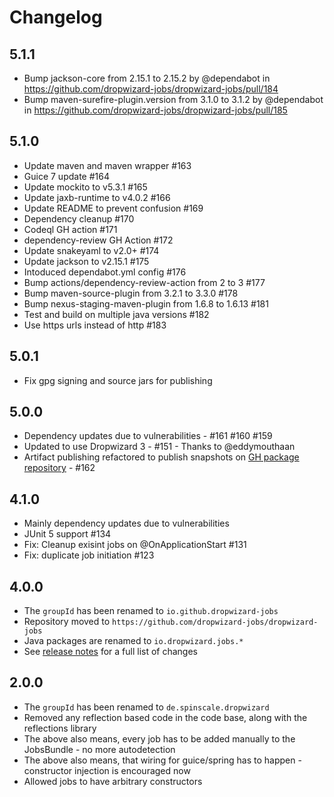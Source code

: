 # Changelog

## 5.1.1

* Bump jackson-core from 2.15.1 to 2.15.2 by @dependabot in https://github.com/dropwizard-jobs/dropwizard-jobs/pull/184
* Bump maven-surefire-plugin.version from 3.1.0 to 3.1.2 by @dependabot in https://github.com/dropwizard-jobs/dropwizard-jobs/pull/185

## 5.1.0

* Update maven and maven wrapper #163
* Guice 7 update #164
* Update mockito to v5.3.1 #165
* Update jaxb-runtime to v4.0.2 #166
* Update README to prevent confusion #169
* Dependency cleanup #170
* Codeql GH action #171
* dependency-review GH Action #172
* Update snakeyaml to v2.0+ #174
* Update jackson to v2.15.1 #175
* Intoduced dependabot.yml config #176
* Bump actions/dependency-review-action from 2 to 3 #177
* Bump maven-source-plugin from 3.2.1 to 3.3.0 #178
* Bump nexus-staging-maven-plugin from 1.6.8 to 1.6.13 #181
* Test and build on multiple java versions #182
* Use https urls instead of http #183

## 5.0.1

* Fix gpg signing and source jars for publishing


## 5.0.0

* Dependency updates due to vulnerabilities - #161 #160 #159 
* Updated to use Dropwizard 3 - #151 - Thanks to @eddymouthaan
* Artifact publishing refactored to publish snapshots on [GH package repository](https://github.com/orgs/dropwizard-jobs/packages?repo_name=dropwizard-jobs) - #162


## 4.1.0

* Mainly dependency updates due to vulnerabilities
* JUnit 5 support #134
* Fix: Cleanup exisint jobs on @OnApplicationStart #131
* Fix: duplicate job initiation #123


## 4.0.0

* The `groupId` has been renamed to `io.github.dropwizard-jobs`
* Repository moved to `https://github.com/dropwizard-jobs/dropwizard-jobs`
* Java packages are renamed to `io.dropwizard.jobs.*` 
* See [release notes](https://github.com/dropwizard-jobs/dropwizard-jobs/releases/tag/v4.1.0-RELEASE) for a full list of changes 

## 2.0.0

* The `groupId` has been renamed to `de.spinscale.dropwizard`
* Removed any reflection based code in the code base, along with the reflections library
* The above also means, every job has to be added manually to the JobsBundle - no more autodetection
* The above also means, that wiring for guice/spring has to happen - constructor injection is encouraged now
* Allowed jobs to have arbitrary constructors

